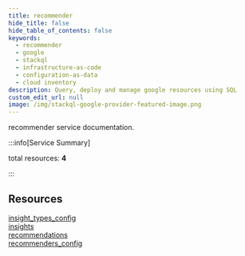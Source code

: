 ```yaml
---
title: recommender
hide_title: false
hide_table_of_contents: false
keywords:
  - recommender
  - google
  - stackql
  - infrastructure-as-code
  - configuration-as-data
  - cloud inventory
description: Query, deploy and manage google resources using SQL
custom_edit_url: null
image: /img/stackql-google-provider-featured-image.png
---
```


recommender service documentation.

:::info[Service Summary]

total resources: __4__  

:::

## Resources
<div class="row">
<div class="providerDocColumn">
<a href="/services/recommender/insight_types_config/">insight_types_config</a><br />
<a href="/services/recommender/insights/">insights</a>
</div>
<div class="providerDocColumn">
<a href="/services/recommender/recommendations/">recommendations</a><br />
<a href="/services/recommender/recommenders_config/">recommenders_config</a>
</div>
</div>
